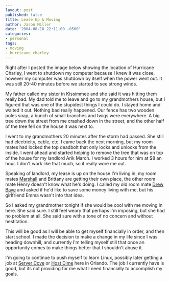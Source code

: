 ```yaml
---
layout: post
published: false
title: Lease Up & Moving
author: Jason Miller
date: '2004-08-18 22:11:00 -0500'
categories:
- personal
tags:
- moving
- hurricane charley
---
```


Right after I posted the image below showing the location of Hurricane Charley,
I went to shutdown my computer because I knew it was close, however my computer
was shutdown by itself when the power went out. It was still 20-40 minutes
before we started to see strong winds.

My father called my sister in Kissimmee and she said it was hitting them really
bad. My dad told me to leave and go to my grandmothers house, but I figured that
was one of the stupidest things I could do. I stayed home and waited it out.
Nothing bad really happened. Our fence has two wooden poles snap, a bunch of
small branches and twigs were everywhere. A big tree down the street from me
crashed down in the street, and the other half of the tree fell on the house it
was next to.

I went to my grandmothers 20 minutes after the storm had passed. She still had
electricity, cable, etc. I came back the next morning, but my room mates had
locked the top deadbolt that only locks and unlocks from the inside. I went
ahead and started helping to remove the tree that was on top of the house for my
landlord Arik March. I worked 3 hours for him at $8 an hour. I don't work like
that much, so it really wore me out.

Speaking of landlord, my lease is up on the house I'm living in, my room mates
[Marshall](http://live.marshallsontag.com/) and Brittany are getting their own
place, the other room mate Henry doesn't know what he's doing. I called my old
room mate [Drew Baye](http://www.baye.com/) and asked if he'd like to save some
money living with me, but his girlfriend Emma wasn't into that idea.

So I asked my grandmother tonight if she would be cool with me moving in here.
She said sure. I still feel weary that perhaps I'm imposing, but she had no
problem at all. She said sure with a tone of no concern and without hestitation.

This will be good as I will be able to get myself financially in order, and then
start school. I made the decision to make a change in my life since I was
heading downhill, and currently I'm telling myself still that once an
opportunity comes to make things better that I shouldn't abuse it.

I'm going to continue to push myself to learn Linux, possibly later getting a
job at [Server Cove](http://servercove.com/) or [Host
Dime](http://hostdime.com/) here in Orlando. The job I currently have is good,
but its not providing for me what I need financially to accomplish my goals.
